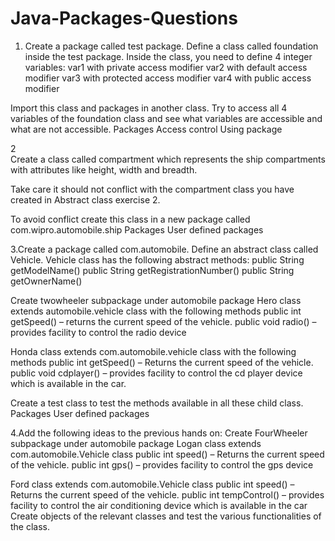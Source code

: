 # Java-Packages-Questions

1. Create a package called test package.
Define a class called foundation inside the test package.
Inside the class, you need to define 4 integer variables:
var1 with private access modifier
var2 with default access modifier
var3 with protected access modifier
var4 with public access modifier

Import this class and packages in another class. 
Try to access all 4 variables of the foundation class and see what variables are accessible and what are not accessible.
Packages Access control Using package	


2	
 Create a class called compartment which represents the ship compartments with attributes like height, width and breadth. 

Take care it should not conflict with the compartment class you have created in Abstract class exercise 2.

To avoid conflict create this class in a new package called com.wipro.automobile.ship 
Packages User defined packages


3.Create a package called com.automobile. Define an abstract class called Vehicle. 
Vehicle class has the following abstract methods: 
public String getModelName() 
public String getRegistrationNumber() 
public String getOwnerName() 

Create twowheeler subpackage under automobile package
Hero  class extends  automobile.vehicle class with the following methods
public int getSpeed() 
– returns the current speed of the vehicle.
public void radio() 
– provides facility to control the radio device 

Honda class extends com.automobile.vehicle class with the following methods
public int getSpeed()
– Returns the current speed of the vehicle.
public void cdplayer() 
– provides facility to control the cd player device which is available in the car.

Create a test class to test the methods available in all these child class.
Packages User defined packages

4.Add the following ideas to the previous hands on: 
Create FourWheeler subpackage under automobile package
Logan class extends com.automobile.Vehicle class
public int speed()
– Returns the current speed of the vehicle.
public int gps() 
– provides facility to control the gps device 

Ford class extends  com.automobile.Vehicle class
public int speed()
– Returns the current speed of the vehicle.
public int tempControl() 
– provides facility to control the air conditioning device which is available in the car
Create objects of the relevant classes and test the various functionalities of the class.
